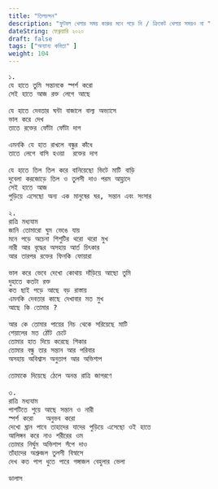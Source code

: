 ```yaml
---
title: "তিলচন্দন"
description: "ফুটবল খেলার সময় কারুর মনে পড়ে নি / ক্রিকেট খেলার সময়ও না "
dateString: ফেব্রুয়ারি ২০২০ 
draft: false
tags: ["অন্যান্য কবিতা" ]
weight: 104
---
```

<pre>
১. 
যে হাতে তুমি সন্তানকে স্পর্শ করো 
সেই হাতে আজ রক্ত লেগে আছে 

যে হাতে দেবতার ঘন্টা বাজালে বাল্য অভ্যাসে 
ভাল করে দেখ 
তাতে রক্তের ফোঁটা ফোঁটা দাগ 

এমনকি যে হাত রাখলে বন্ধুর কাঁধে 
তাতে লেগে বাসি হওয়া  রক্তের দাগ 

যে হাতে তিল তিল করে বানিয়েছো ভিটে মাটি বাড়ি 
দুবেলা করজোড়ে তিল ও তুলসী দাও পরম আহ্লাদে  
সেই হাতে আজ 
পুড়িয়ে এসেছো অন্য এক মানুষের ঘর, সন্তান এবং সংসার 

২. 
রাত্রি মধ্যযাম 
জানি তোমারো ঘুম ভেঙে যায় 
মনে পড়ে অচেনা শিশুটির থরো থরো মুখ 
নারী আর বৃদ্ধের অসহায় আর্ত চিৎকার 
আর তারপর রক্তের ফিনকি ফোয়ারা 

ভাল করে ভেবে দেখো কোথায় দাঁড়িয়ে আছো তুমি 
দুহাতে কতটা রক্ত 
কত ছাই পড়ে আছে বড় রাস্তায় 
এমনকি দেবতার কাছে দেখাবার মত মুখ 
আছে কি তোমার ?

আর কে তোমার পায়ের নিচ থেকে সরিয়েছে মাটি 
শেয়ালের মত ঠোঁট চেটে  
তোমার হাত দিয়ে করেছে শিকার 
তোমার বন্ধু তার সন্তান আর পরিবার 
অসহায় অবিশ্বাস অনুতাপ আর অভিশাপ

তোমাকে দিয়েছে ঠেলে অনন্ত রাত্রি জাগরণে 

৩.
রাত্রি মধ্যযাম 
পাশটিতে শুয়ে আছে সন্তান ও নারী 
স্পর্শ করো   অনুভব করো 
দেখো ঘ্রান পাবে তাহাদের যাদের পুড়িয়ে এসেছো ওই হাতে 
আলিঙ্গন করে নাও শরীরের ওম 
তোমার নির্ঘুম অভিশাপ সঁপে দাও 
তাঁহাদের অশ্রুজল তুলসী বিস্বাসে 
দেখ কত পাপ ধুতে পারে গঙ্গাজল বেহুলার ভেলা 

ডালাস 

<pre>